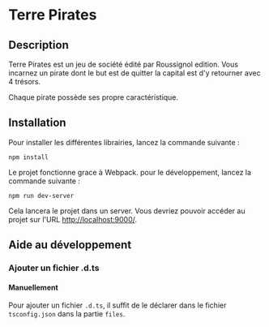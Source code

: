# Terre Pirates

## Description
Terre Pirates est un jeu de société édité par Roussignol edition. Vous incarnez un pirate
dont le but est de quitter la capital est d'y retourner avec 4 trésors.

Chaque pirate possède ses propre caractéristique.

## Installation

Pour installer les différentes librairies, lancez la commande suivante :
```
npm install
```

Le projet fonctionne grace à Webpack. pour le développement, lancez la commande suivante :

```
npm run dev-server
```

Cela lancera le projet dans un server. Vous devriez pouvoir accéder au
projet sur l'URL [http://localhost:9000/](http://localhost:9000/).

## Aide au développement

###  Ajouter un fichier .d.ts

#### Manuellement

Pour ajouter un fichier `.d.ts`, il suffit de le déclarer dans le fichier `tsconfig.json`
dans la partie `files`.
